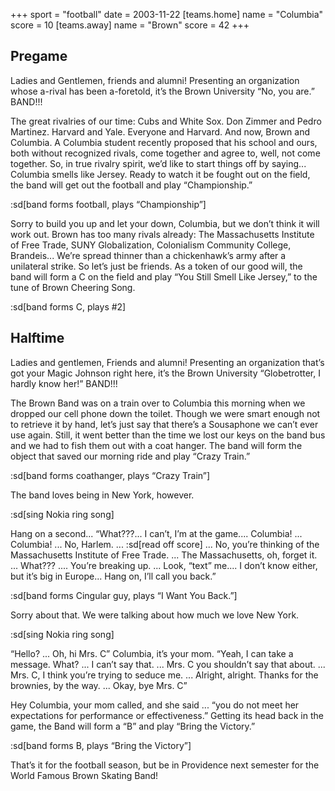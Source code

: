+++
sport = "football"
date = 2003-11-22
[teams.home]
name = "Columbia"
score = 10
[teams.away]
name = "Brown"
score = 42
+++

## Pregame

Ladies and Gentlemen, friends and alumni! Presenting an organization whose a-rival has been a-foretold, it’s the Brown University “No, you are.” BAND!!!

The great rivalries of our time: Cubs and White Sox. Don Zimmer and Pedro Martinez. Harvard and Yale. Everyone and Harvard. And now, Brown and Columbia. A Columbia student recently proposed that his school and ours, both without recognized rivals, come together and agree to, well, not come together. So, in true rivalry spirit, we’d like to start things off by saying... Columbia smells like Jersey. Ready to watch it be fought out on the field, the band will get out the football and play “Championship.”

:sd[band forms football, plays “Championship”]

Sorry to build you up and let your down, Columbia, but we don’t think it will work out. Brown has too many rivals already: The Massachusetts Institute of Free Trade, SUNY Globalization, Colonialism Community College, Brandeis... We’re spread thinner than a chickenhawk’s army after a unilateral strike. So let’s just be friends. As a token of our good will, the band will form a C on the field and play “You Still Smell Like Jersey,” to the tune of Brown Cheering Song.

:sd[band forms C, plays #2]

## Halftime

Ladies and gentlemen, Friends and alumni! Presenting an organization that’s got your Magic Johnson right here, it’s the Brown University “Globetrotter, I hardly know her!” BAND!!!

The Brown Band was on a train over to Columbia this morning when we dropped our cell phone down the toilet. Though we were smart enough not to retrieve it by hand, let’s just say that there’s a Sousaphone we can’t ever use again. Still, it went better than the time we lost our keys on the band bus and we had to fish them out with a coat hanger. The band will form the object that saved our morning ride and play “Crazy Train.”

:sd[band forms coathanger, plays “Crazy Train”]

The band loves being in New York, however.

:sd[sing Nokia ring song]

Hang on a second... “What???... I can’t, I’m at the game.... Columbia! ... Columbia! ... No, Harlem. ... :sd[read off score] ... No, you’re thinking of the Massachusetts Institute of Free Trade. ... The Massachusetts, oh, forget it. ... What??? .... You’re breaking up. ... Look, “text” me.... I don’t know either, but it’s big in Europe... Hang on, I’ll call you back.”

:sd[band forms Cingular guy, plays “I Want You Back.”]

Sorry about that. We were talking about how much we love New York.

:sd[sing Nokia ring song]

“Hello? ... Oh, hi Mrs. C” Columbia, it’s your mom. “Yeah, I can take a message. What? ... I can’t say that. ... Mrs. C you shouldn’t say that about. ... Mrs. C, I think you’re trying to seduce me. ... Alright, alright. Thanks for the brownies, by the way. ... Okay, bye Mrs. C”

Hey Columbia, your mom called, and she said ... “you do not meet her expectations for performance or effectiveness.” Getting its head back in the game, the Band will form a “B” and play “Bring the Victory.”

:sd[band forms B, plays “Bring the Victory”]

That’s it for the football season, but be in Providence next semester for the World Famous Brown Skating Band!
